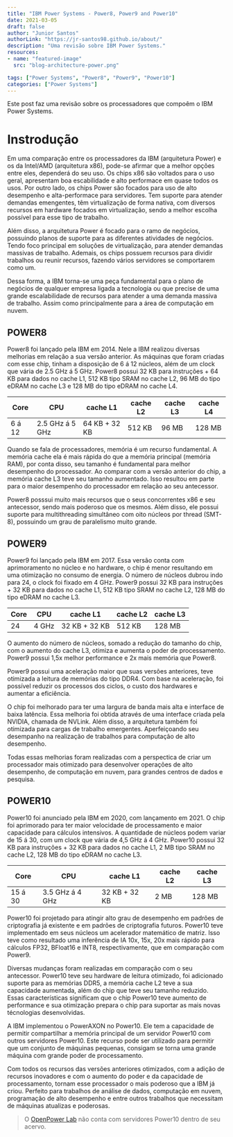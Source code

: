 ```yaml
---
title: "IBM Power Systems - Power8, Power9 and Power10"
date: 2021-03-05
draft: false
author: "Junior Santos"
authorLink: "https://jr-santos98.github.io/about/"
description: "Uma revisão sobre IBM Power Systems."
resources:
- name: "featured-image"
  src: "blog-architecture-power.png"

tags: ["Power Systems", "Power8", "Power9", "Power10"]
categories: ["Power Systems"]
---
```


Este post faz uma revisão sobre os processadores que compoêm o IBM Power Systems.

<!--more-->

# Instrodução

Em uma comparação entre os processadores da IBM (arquitetura Power) e os da Intel/AMD (arquitetura x86),
pode-se afirmar que a melhor opções entre eles, dependerá do seu uso.
Os chips x86 são voltados para o uso geral, apresentam boa escabilidade e alto performace em quase todos os usos.
Por outro lado, os chips Power são focados para uso de alto desempenho e alta-performace para servidores.
Tem suporte para atender demandas emengentes, têm virtualização de forma nativa,
com diversos recursos em hardware focados em virtualização, sendo a melhor escolha possível para esse tipo de trabalho.

Além disso, a arquitetura Power é focado para o ramo de negócios, possuindo planos de suporte para as diferentes atividades de negócios.
Tendo foco principal em soluções de virtualização, para atender demandas massivas de trabalho.
Ademais, os chips possuem recursos para dividir trabalhos ou reunir recursos, fazendo vários servidores se comportarem como um.

Dessa forma, a IBM torna-se uma peça fundamental para o plano de negócios de qualquer empresa ligada a tecnologia ou que precise de uma grande escalabilidade de recursos para atender a uma demanda massiva de trabalho.
Assim como principalmente para a área de computação em nuvem.

## POWER8

Power8 foi lançado pela IBM em 2014. Nele a IBM realizou diversas melhorias em relação a sua versão anterior.
As máquinas que foram criadas com esse chip, tinham a disposição de 6 á 12 núcleos, além de um clock que vária de 2.5 GHz á 5 GHz.
Power8 possui 32 KB para instruções + 64 KB para dados no cache L1, 512 KB tipo SRAM no cache L2, 96 MB do tipo eDRAM no cache L3 e 128 MB do tipo eDRAM no cache L4.

|Core|CPU|cache L1|cache L2|cache L3|cache L4|
|---|---|---|---|---|---|
| 6 á 12 | 2.5 GHz á 5 GHz | 64 KB + 32 KB | 512 KB | 96 MB | 128 MB |

Quando se fala de processadores, memória é um recurso fundamental.
A memória cache ela é mais rápida do que a memória principal (memória RAM),
por conta disso, seu tamanho é fundamental para melhor desempenho do processador. Ao comparar com a versão anterior do chip, a memória cache L3 teve seu tamanho aumentado.
Isso resultou em parte para o maior desempenho do processador em relação ao seu antecessor.

Power8 posssui muito mais recursos que o seus concorrentes x86 e seu antecessor, sendo mais poderoso que os mesmos.
Além disso, ele possui suporte para multithreading simultâneo com oito núcleos por thread (SMT-8), possuindo um grau de paralelismo muito grande.

## POWER9

Power9 foi lançado pela IBM em 2017. Essa versão conta com aprimoramento no núcleo e no hardware, o chip é menor resultando em uma otimização no consumo de energia.
O número de núcleos dubrou indo para 24, o clock foi fixado em 4 GHz.
Power9 possui 32 KB para instruções + 32 KB para dados no cache L1, 512 KB tipo SRAM no cache L2, 128 MB do tipo eDRAM no cache L3.

|Core|CPU|cache L1|cache L2|cache L3|
|---|---|---|---|---|
| 24 | 4 GHz | 32 KB + 32 KB | 512 KB | 128 MB |

O aumento do número de núcleos, somado a redução do tamanho do chip, com o aumento do cache L3, otimiza e aumenta o poder de processamento.
Power9 possui 1,5x melhor performance e 2x mais memória que Power8.

Power9 possui uma aceleração maior que suas versões anteriores, teve otimizada a leitura de memórias do tipo DDR4.
Com base na aceleração, foi possível reduzir os processos dos ciclos, o custo dos hardwares e aumentar a eficiência.

O chip foi melhorado para ter uma largura de banda mais alta e interface de baixa latência.
Essa melhoria foi obtida através de uma interface criada pela NVIDIA, chamada de NVLink.
Além disso, a arquitetura também foi otimizada para cargas de trabalho emergentes.
Aperfeiçoando seu desempanho na realização de trabalhos para computação de alto desempenho.

Todas essas melhorias foram realizadas com a perspectica de criar um processador mais otimizado para desenvolver operações de alto desempenho, de computação em nuvem, para grandes centros de dados e pesquisa.

## POWER10

Power10 foi anunciado pela IBM em 2020, com lançamento em 2021. O chip foi aprimorado para ter maior velocidade de processamento e maior capacidade para cálculos intensivos.
A quantidade de núcleos podem variar de 15 á 30, com um clock que vária de 4,5 GHz á 4 GHz.
Power10 possui 32 KB para instruções + 32 KB para dados no cache L1, 2 MB tipo SRAM no cache L2, 128 MB do tipo eDRAM no cache L3.

|Core|CPU|cache L1|cache L2|cache L3|
|---|---|---|---|---|
| 15 á 30 | 3.5 GHz á 4 GHz | 32 KB + 32 KB | 2 MB | 128 MB |

Power10 foi projetado para atingir alto grau de desempenho em padrões de criptografia já existente e em padrões de criptografia futuros.
Power10 teve implementado em seus núcleos um acelerador matemático de matriz.
Isso teve como resultado uma inferência de IA 10x, 15x, 20x mais rápido para cálculos FP32, BFloat16 e INT8, respectivamente, que em comparação com Power9.

Diversas mudanças foram realizadas em comparação com o seu antecessor.
Power10 teve seu hardware de leitura otimizado, foi adicionado suporte para as memórias DDR5,
a memória cache L2 teve a sua capacidade aumentada, além do chip que teve seu tamanho reduzido.
Essas características significam que o chip Power10 teve aumento de performance e sua otimização prepara o chip para suportar as mais novas técnologias desenvolvidas.

A IBM implementou o PowerAXON no Power10.
Ele tem a capacidade de permitir compartilhar a memória principal de um servidor Power10 com outros servidores Power10.
Este recurso pode ser utilizado para permitir que um conjunto de máquinas pequenas, consigam se torna uma grande máquina com grande poder de processamento.

Com todos os recursos das versões anteriores otimizados, com a adição de recursos inovadores e com o aumento do poder e da capacidade de processamento,
tornam esse processador o mais poderoso que a IBM já criou.
Perfeito para trabalhos de análise de dados, computação em nuvem, programação de alto desempenho e entre outros trabalhos que necessitam de máquinas atualizas e poderosas.

> O [OpenPower Lab](https://openpower.ic.unicamp.br/) não conta com servidores Power10 dentro de seu acervo.
